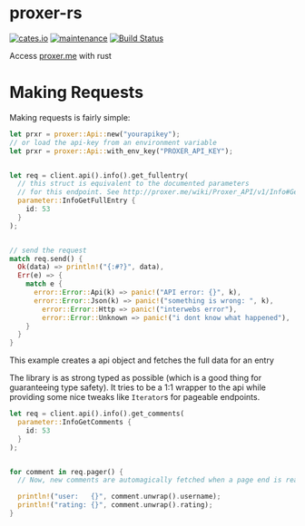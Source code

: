 # proxer-rs
[![cates.io](https://img.shields.io/crates/v/proxer.svg)](https://crates.io/crates/proxer)
[![maintenance](https://img.shields.io/badge/maintenance-actively--developed-brightgreen.svg)](https://crates.io/crates/proxer)
[![Build Status](https://travis-ci.org/cuechan/proxer-rs.svg?branch=master)](https://travis-ci.org/cuechan/proxer-rs)

Access [proxer.me](https://proxer.me) with rust


# Making Requests

Making requests is fairly simple:


```rust
let prxr = proxer::Api::new("yourapikey");
// or load the api-key from an environment variable
let prxr = proxer::Api::with_env_key("PROXER_API_KEY");


let req = client.api().info().get_fullentry(
  // this struct is equivalent to the documented parameters
  // for this endpoint. See http://proxer.me/wiki/Proxer_API/v1/Info#Get_Full_Entry
  parameter::InfoGetFullEntry {
    id: 53
  }
);


// send the request
match req.send() {
  Ok(data) => println!("{:#?}", data),
  Err(e) => {
    match e {
      error::Error::Api(k) => panic!("API error: {}", k),
      error::Error::Json(k) => panic!("something is wrong: ", k),
        error::Error::Http => panic!("interwebs error"),
        error::Error::Unknown => panic!("i dont know what happened"),
    }
  }
}

```

This example creates a api object and fetches the full data for an entry

The library is as strong typed as possible (which is a good thing for guaranteeing type safety).
It tries to be a 1:1 wrapper to the api while providing some nice tweaks like `Iterator`s for pageable endpoints.


```rust
let req = client.api().info().get_comments(
  parameter::InfoGetComments {
    id: 53
  }
);


for comment in req.pager() {
  // Now, new comments are automagically fetched when a page end is reached

  println!("user:   {}", comment.unwrap().username);
  println!("rating: {}", comment.unwrap().rating);
}
```
